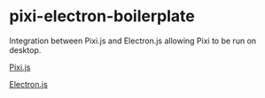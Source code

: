 # pixi-electron-boilerplate
Integration between Pixi.js and Electron.js allowing Pixi to be run on desktop.

[Pixi.js](https://pixijs.com/)

[Electron.js](https://www.electronjs.org/)